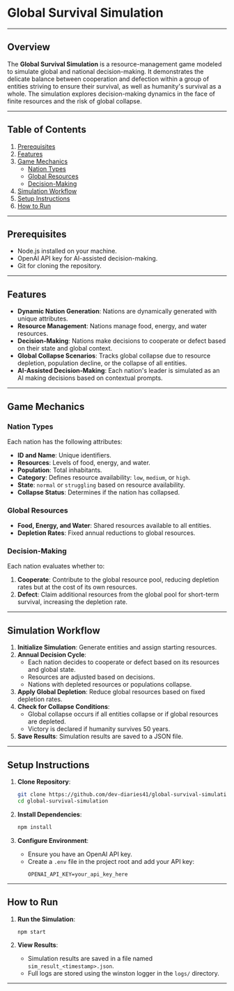 # Global Survival Simulation

---

## Overview

The **Global Survival Simulation** is a resource-management game modeled to simulate global and national decision-making. It demonstrates the delicate balance between cooperation and defection within a group of entities striving to ensure their survival, as well as humanity's survival as a whole. The simulation explores decision-making dynamics in the face of finite resources and the risk of global collapse.

---

## Table of Contents

1. [Prerequisites](#prerequisites)  
2. [Features](#features)  
3. [Game Mechanics](#game-mechanics)  
   - [Nation Types](#nation-types)  
   - [Global Resources](#global-resources)  
   - [Decision-Making](#decision-making)  
4. [Simulation Workflow](#simulation-workflow)  
5. [Setup Instructions](#setup-instructions)  
6. [How to Run](#how-to-run)  
---

## Prerequisites

- Node.js installed on your machine.  
- OpenAI API key for AI-assisted decision-making.  
- Git for cloning the repository.

---

## Features

- **Dynamic Nation Generation**: Nations are dynamically generated with unique attributes.  
- **Resource Management**: Nations manage food, energy, and water resources.  
- **Decision-Making**: Nations make decisions to cooperate or defect based on their state and global context.  
- **Global Collapse Scenarios**: Tracks global collapse due to resource depletion, population decline, or the collapse of all entities.  
- **AI-Assisted Decision-Making**: Each nation's leader is simulated as an AI making decisions based on contextual prompts.

---

## Game Mechanics

### Nation Types

Each nation has the following attributes:
- **ID and Name**: Unique identifiers.  
- **Resources**: Levels of food, energy, and water.  
- **Population**: Total inhabitants.  
- **Category**: Defines resource availability: `low`, `medium`, or `high`.  
- **State**: `normal` or `struggling` based on resource availability.  
- **Collapse Status**: Determines if the nation has collapsed.

### Global Resources

- **Food, Energy, and Water**: Shared resources available to all entities.  
- **Depletion Rates**: Fixed annual reductions to global resources.

### Decision-Making

Each nation evaluates whether to:  
1. **Cooperate**: Contribute to the global resource pool, reducing depletion rates but at the cost of its own resources.  
2. **Defect**: Claim additional resources from the global pool for short-term survival, increasing the depletion rate.

---

## Simulation Workflow

1. **Initialize Simulation**: Generate entities and assign starting resources.  
2. **Annual Decision Cycle**:  
   - Each nation decides to cooperate or defect based on its resources and global state.  
   - Resources are adjusted based on decisions.  
   - Nations with depleted resources or populations collapse.  
3. **Apply Global Depletion**: Reduce global resources based on fixed depletion rates.  
4. **Check for Collapse Conditions**:  
   - Global collapse occurs if all entities collapse or if global resources are depleted.  
   - Victory is declared if humanity survives 50 years.  
5. **Save Results**: Simulation results are saved to a JSON file.

---

## Setup Instructions

1. **Clone Repository**:
   ```bash
   git clone https://github.com/dev-diaries41/global-survival-simulation.git
   cd global-survival-simulation
   ```

2. **Install Dependencies**:
   ```bash
   npm install
   ```

3. **Configure Environment**:
   - Ensure you have an OpenAI API key.
   - Create a `.env` file in the project root and add your API key:
     ```env
     OPENAI_API_KEY=your_api_key_here
     ```

---

## How to Run

1. **Run the Simulation**:
   ```bash
   npm start
   ```

2. **View Results**:
   - Simulation results are saved in a file named `sim_result_<timestamp>.json`.  
   - Full logs are stored using the winston logger in the `logs/` directory.

---
